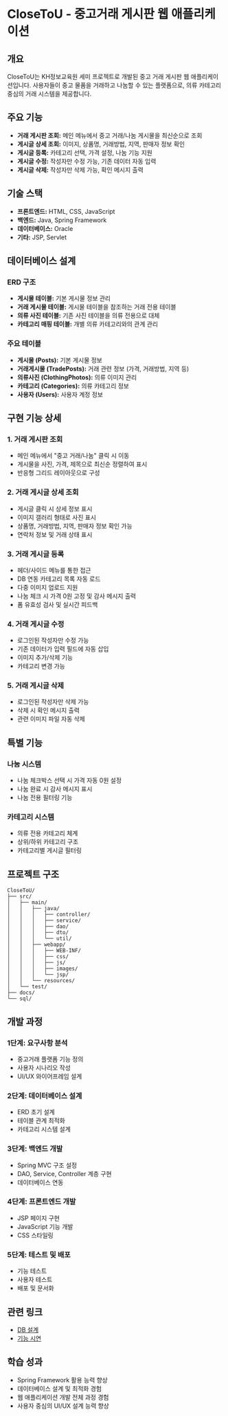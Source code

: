 # CloseToU - 중고거래 게시판 웹 애플리케이션

## 개요
CloseToU는 KH정보교육원 세미 프로젝트로 개발된 중고 거래 게시판 웹 애플리케이션입니다. 사용자들이 중고 물품을 거래하고 나눔할 수 있는 플랫폼으로, 의류 카테고리 중심의 거래 시스템을 제공합니다.

## 주요 기능
- **거래 게시판 조회:** 메인 메뉴에서 중고 거래/나눔 게시물을 최신순으로 조회
- **게시글 상세 조회:** 이미지, 상품명, 거래방법, 지역, 판매자 정보 확인
- **게시글 등록:** 카테고리 선택, 가격 설정, 나눔 기능 지원
- **게시글 수정:** 작성자만 수정 가능, 기존 데이터 자동 입력
- **게시글 삭제:** 작성자만 삭제 가능, 확인 메시지 출력

## 기술 스택
- **프론트엔드:** HTML, CSS, JavaScript
- **백엔드:** Java, Spring Framework
- **데이터베이스:** Oracle
- **기타:** JSP, Servlet

## 데이터베이스 설계

### ERD 구조
- **게시물 테이블:** 기본 게시물 정보 관리
- **거래 게시물 테이블:** 게시물 테이블을 참조하는 거래 전용 테이블
- **의류 사진 테이블:** 기존 사진 테이블을 의류 전용으로 대체
- **카테고리 매핑 테이블:** 개별 의류 카테고리와의 관계 관리

### 주요 테이블
- **게시물 (Posts):** 기본 게시물 정보
- **거래게시물 (TradePosts):** 거래 관련 정보 (가격, 거래방법, 지역 등)
- **의류사진 (ClothingPhotos):** 의류 이미지 관리
- **카테고리 (Categories):** 의류 카테고리 정보
- **사용자 (Users):** 사용자 계정 정보

## 구현 기능 상세

### 1. 거래 게시판 조회
- 메인 메뉴에서 "중고 거래/나눔" 클릭 시 이동
- 게시물을 사진, 가격, 제목으로 최신순 정렬하여 표시
- 반응형 그리드 레이아웃으로 구성

### 2. 거래 게시글 상세 조회
- 게시글 클릭 시 상세 정보 표시
- 이미지 갤러리 형태로 사진 표시
- 상품명, 거래방법, 지역, 판매자 정보 확인 가능
- 연락처 정보 및 거래 상태 표시

### 3. 거래 게시글 등록
- 헤더/사이드 메뉴를 통한 접근
- DB 연동 카테고리 목록 자동 로드
- 다중 이미지 업로드 지원
- 나눔 체크 시 가격 0원 고정 및 감사 메시지 출력
- 폼 유효성 검사 및 실시간 피드백

### 4. 거래 게시글 수정
- 로그인된 작성자만 수정 가능
- 기존 데이터가 입력 필드에 자동 삽입
- 이미지 추가/삭제 기능
- 카테고리 변경 가능

### 5. 거래 게시글 삭제
- 로그인된 작성자만 삭제 가능
- 삭제 시 확인 메시지 출력
- 관련 이미지 파일 자동 삭제

## 특별 기능

### 나눔 시스템
- 나눔 체크박스 선택 시 가격 자동 0원 설정
- 나눔 완료 시 감사 메시지 표시
- 나눔 전용 필터링 기능

### 카테고리 시스템
- 의류 전용 카테고리 체계
- 상위/하위 카테고리 구조
- 카테고리별 게시글 필터링

## 프로젝트 구조
```
CloseToU/
├── src/
│   ├── main/
│   │   ├── java/
│   │   │   ├── controller/
│   │   │   ├── service/
│   │   │   ├── dao/
│   │   │   ├── dto/
│   │   │   └── util/
│   │   ├── webapp/
│   │   │   ├── WEB-INF/
│   │   │   ├── css/
│   │   │   ├── js/
│   │   │   ├── images/
│   │   │   └── jsp/
│   │   └── resources/
│   └── test/
├── docs/
└── sql/
```

## 개발 과정

### 1단계: 요구사항 분석
- 중고거래 플랫폼 기능 정의
- 사용자 시나리오 작성
- UI/UX 와이어프레임 설계

### 2단계: 데이터베이스 설계
- ERD 초기 설계
- 테이블 관계 최적화
- 카테고리 시스템 설계

### 3단계: 백엔드 개발
- Spring MVC 구조 설정
- DAO, Service, Controller 계층 구현
- 데이터베이스 연동

### 4단계: 프론트엔드 개발
- JSP 페이지 구현
- JavaScript 기능 개발
- CSS 스타일링

### 5단계: 테스트 및 배포
- 기능 테스트
- 사용자 테스트
- 배포 및 문서화

## 관련 링크
- [DB 설계](https://yamang93.tistory.com/36)
- [기능 시연](https://yamang93.tistory.com/38)

## 학습 성과
- Spring Framework 활용 능력 향상
- 데이터베이스 설계 및 최적화 경험
- 웹 애플리케이션 개발 전체 과정 경험
- 사용자 중심의 UI/UX 설계 능력 향상